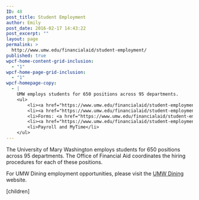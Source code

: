 ```yaml
---
ID: 48
post_title: Student Employment
author: Emily
post_date: 2016-02-17 14:43:22
post_excerpt: ""
layout: page
permalink: >
  http://www.umw.edu/financialaid/student-employment/
published: true
wpcf-home-content-grid-inclusion:
  - "1"
wpcf-home-page-grid-inclusion:
  - "1"
wpcf-homepage-copy:
  - |
    UMW employs students for 650 positions across 95 departments.
    <ul>
    	<li><a href="https://www.umw.edu/financialaid/student-employment/work-study/">Federal vs Institutional Work Study</a></li>
    	<li><a href="https://www.umw.edu/financialaid/student-employment/applicants/apply-for-open-jobs/">Apply for open jobs</a></li>
    	<li>Forms: <a href="https://www.umw.edu/financialaid/student-employment/applicants/new-student-employees/">new</a> and <a href="https://www.umw.edu/financialaid/student-employment/applicants/returning-student-employees/">returning</a> student employees</li>
    	<li><a href="https://www.umw.edu/financialaid/student-employment/supervisors/hire/">Hiring</a> and <a href="https://www.umw.edu/financialaid/student-employment/supervisors/">supervisor resources</a></li>
    	<li>Payroll and MyTime</li>
    </ul>
---
```

The University of Mary Washington employs students for 650 positions across 95 departments. The Office of Financial Aid coordinates the hiring procedures for each of these positions.

For UMW Dining employment opportunities, please visit the <a href="http://umwdining.com">UMW Dining</a> website.

[children]